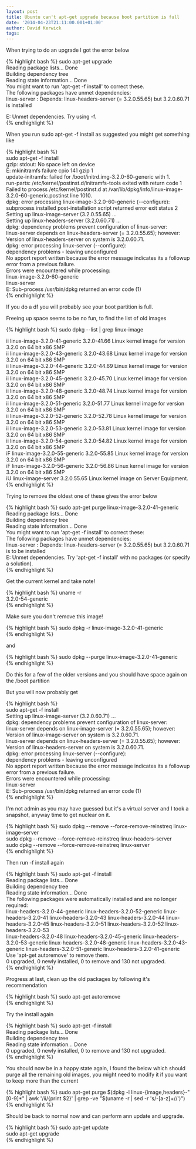 ```yaml
---
layout: post
title: Ubuntu can't apt-get upgrade because boot partition is full
date: '2014-04-23T21:11:00.001+01:00'
author: David Kerwick
tags:
---
```

When trying to do an upgrade I got the error below

{% highlight bash %}
sudo apt-get upgrade  
Reading package lists... Done  
Building dependency tree   
Reading state information... Done  
You might want to run 'apt-get -f install' to correct these.  
The following packages have unmet dependencies:  
 linux-server : Depends: linux-headers-server (= 3.2.0.55.65) but 3.2.0.60.71 is installed  

E: Unmet dependencies. Try using -f.  
{% endhighlight %}

<div class="p1">When you run sudo apt-get -f install as suggested you might get something like</div>

{% highlight bash %}   
sudo apt-get -f install  
gzip: stdout: No space left on device  
E: mkinitramfs failure cpio 141 gzip 1  
update-initramfs: failed for /boot/initrd.img-3.2.0-60-generic with 1.  
run-parts: /etc/kernel/postinst.d/initramfs-tools exited with return code 1  
Failed to process /etc/kernel/postinst.d at /var/lib/dpkg/info/linux-image-3.2.0-60-generic.postinst line 1010.  
dpkg: error processing linux-image-3.2.0-60-generic (--configure):  
 subprocess installed post-installation script returned error exit status 2  
Setting up linux-image-server (3.2.0.55.65) ...  
Setting up linux-headers-server (3.2.0.60.71) ...  
dpkg: dependency problems prevent configuration of linux-server:  
 linux-server depends on linux-headers-server (= 3.2.0.55.65); however:  
 Version of linux-headers-server on system is 3.2.0.60.71.  
dpkg: error processing linux-server (--configure):  
 dependency problems - leaving unconfigured  
No apport report written because the error message indicates its a followup error from a previous failure.  
 Errors were encountered while processing:  
 linux-image-3.2.0-60-generic  
 linux-server  
E: Sub-process /usr/bin/dpkg returned an error code (1)  
{% endhighlight %}

If you do a df you will probably see your boot partition is full.

Freeing up space seems to be no fun, to find the list of old images

{% highlight bash %}
sudo dpkg --list | grep linux-image  

ii linux-image-3.2.0-41-generic 3.2.0-41.66 Linux kernel image for version 3.2.0 on 64 bit x86 SMP  
ii linux-image-3.2.0-43-generic 3.2.0-43.68 Linux kernel image for version 3.2.0 on 64 bit x86 SMP  
ii linux-image-3.2.0-44-generic 3.2.0-44.69 Linux kernel image for version 3.2.0 on 64 bit x86 SMP  
ii linux-image-3.2.0-45-generic 3.2.0-45.70 Linux kernel image for version 3.2.0 on 64 bit x86 SMP  
ii linux-image-3.2.0-48-generic 3.2.0-48.74 Linux kernel image for version 3.2.0 on 64 bit x86 SMP  
ii linux-image-3.2.0-51-generic 3.2.0-51.77 Linux kernel image for version 3.2.0 on 64 bit x86 SMP  
ii linux-image-3.2.0-52-generic 3.2.0-52.78 Linux kernel image for version 3.2.0 on 64 bit x86 SMP  
ii linux-image-3.2.0-53-generic 3.2.0-53.81 Linux kernel image for version 3.2.0 on 64 bit x86 SMP  
ii linux-image-3.2.0-54-generic 3.2.0-54.82 Linux kernel image for version 3.2.0 on 64 bit x86 SMP  
iF linux-image-3.2.0-55-generic 3.2.0-55.85 Linux kernel image for version 3.2.0 on 64 bit x86 SMP  
iF linux-image-3.2.0-56-generic 3.2.0-56.86 Linux kernel image for version 3.2.0 on 64 bit x86 SMP  
iU linux-image-server 3.2.0.55.65 Linux kernel image on Server Equipment.  
{% endhighlight %}

Trying to remove the oldest one of these gives the error below

{% highlight bash %}
sudo apt-get purge linux-image-3.2.0-41-generic  
Reading package lists... Done  
Building dependency tree   
Reading state information... Done  
You might want to run 'apt-get -f install' to correct these:  
The following packages have unmet dependencies:  
 linux-server : Depends: linux-headers-server (= 3.2.0.55.65) but 3.2.0.60.71 is to be installed  
E: Unmet dependencies. Try 'apt-get -f install' with no packages (or specify a solution).  
{% endhighlight %}


Get the current kernel and take note!

{% highlight bash %}
uname -r  
3.2.0-54-generic  
{% endhighlight %}

Make sure you don't remove this image!

{% highlight bash %} sudo dpkg -r linux-image-3.2.0-41-generic  
{% endhighlight %}

and

{% highlight bash %} sudo dpkg --purge linux-image-3.2.0-41-generic  
{% endhighlight %}

Do this for a few of the older versions and you should have space again on the /boot partition  

But you will now probably get

{% highlight bash %}   
sudo apt-get -f install  
Setting up linux-image-server (3.2.0.60.71) ...  
dpkg: dependency problems prevent configuration of linux-server:  
 linux-server depends on linux-image-server (= 3.2.0.55.65); however:  
 Version of linux-image-server on system is 3.2.0.60.71.  
 linux-server depends on linux-headers-server (= 3.2.0.55.65); however:  
 Version of linux-headers-server on system is 3.2.0.60.71.  
dpkg: error processing linux-server (--configure):  
 dependency problems - leaving unconfigured  
No apport report written because the error message indicates its a followup error from a previous failure.  
 Errors were encountered while processing:  
 linux-server  
E: Sub-process /usr/bin/dpkg returned an error code (1)  
{% endhighlight %}

I'm not admin as you may have guessed but it's a virtual server and I took a snapshot, anyway time to get nuclear on it.  


{% highlight bash %}
sudo dpkg --remove --force-remove-reinstreq linux-image-server  
sudo dpkg --remove --force-remove-reinstreq linux-headers-server  
sudo dpkg --remove --force-remove-reinstreq linux-server  
{% endhighlight %}

Then run -f install again

{% highlight bash %}
sudo apt-get -f install  
Reading package lists... Done  
Building dependency tree   
Reading state information... Done  
The following packages were automatically installed and are no longer required:  
 linux-headers-3.2.0-44-generic linux-headers-3.2.0-52-generic linux-headers-3.2.0-41 linux-headers-3.2.0-43 linux-headers-3.2.0-44 linux-headers-3.2.0-45 linux-headers-3.2.0-51 linux-headers-3.2.0-52 linux-headers-3.2.0-53  
 linux-headers-3.2.0-48 linux-headers-3.2.0-45-generic linux-headers-3.2.0-53-generic linux-headers-3.2.0-48-generic linux-headers-3.2.0-43-generic linux-headers-3.2.0-51-generic linux-headers-3.2.0-41-generic  
Use 'apt-get autoremove' to remove them.  
0 upgraded, 0 newly installed, 0 to remove and 130 not upgraded.  
{% endhighlight %}

Progress at last, clean up the old packages by following it's recommendation

{% highlight bash %}
sudo apt-get autoremove  
{% endhighlight %}

Try the install again

{% highlight bash %}
sudo apt-get -f install  
Reading package lists... Done  
Building dependency tree   
Reading state information... Done  
0 upgraded, 0 newly installed, 0 to remove and 130 not upgraded.  
{% endhighlight %}


You should now be in a happy state again, I found the below which should purge all the remaining old images, you might need to modify it if you want to keep more than the current

{% highlight bash %}
sudo apt-get purge $(dpkg -l linux-{image,headers}-"[0-9]*" | awk '/ii/{print $2}' | grep -ve "$(uname -r | sed -r 's/-[a-z]+//')")  
{% endhighlight %}


Should be back to normal now and can perform ann update and upgrade.

{% highlight bash %}
sudo apt-get update  
sudo apt-get upgrade  
{% endhighlight %}
